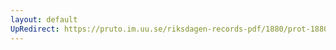 ```yaml
---
layout: default
UpRedirect: https://pruto.im.uu.se/riksdagen-records-pdf/1880/prot-1880--fk--011/prot-1880--fk--011_012.pdf
---
```

